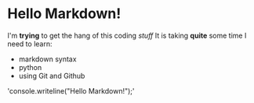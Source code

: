 # Hello Markdown!
I'm **trying** to get the hang of this coding *stuff*
It is taking **quite** some time
I need to learn:
* markdown syntax
* python
* using Git and Github

'console.writeline("Hello Markdown!");'
